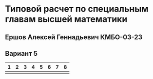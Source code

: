 # Типовой расчет по специальным главам высшей математики

## Ершов Алексей Геннадьевич КМБО-03-23

## Вариант 5


| 1   | 2   | 3   | 4   | 5   | 6   | 7   | 8   |
| --- | --- | --- | --- | --- | --- | --- | --- |
|     |     |     |     |     |     |     |     |
